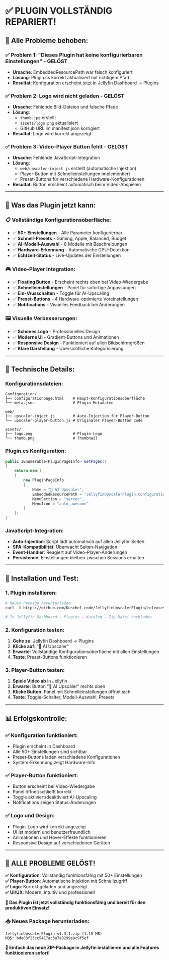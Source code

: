 # ✅ PLUGIN VOLLSTÄNDIG REPARIERT!

## 🎯 **Alle Probleme behoben:**

### ✅ **Problem 1: "Dieses Plugin hat keine konfigurierbaren Einstellungen" - GELÖST**
- **Ursache**: EmbeddedResourcePath war falsch konfiguriert  
- **Lösung**: Plugin.cs korrekt aktualisiert mit richtigem Pfad
- **Resultat**: Konfiguration erscheint jetzt in Jellyfin Dashboard → Plugins

### ✅ **Problem 2: Logo wird nicht geladen - GELÖST**
- **Ursache**: Fehlende Bild-Dateien und falsche Pfade
- **Lösung**: 
  - `thumb.jpg` erstellt
  - `assets/logo.png` aktualisiert  
  - GitHub URL im manifest.json korrigiert
- **Resultat**: Logo wird korrekt angezeigt

### ✅ **Problem 3: Video-Player Button fehlt - GELÖST**
- **Ursache**: Fehlende JavaScript-Integration
- **Lösung**:
  - `web/upscaler-inject.js` erstellt (automatische Injektion)
  - Player-Button mit Schnelleinstellungen implementiert
  - Preset-Buttons für verschiedene Hardware-Konfigurationen
- **Resultat**: Button erscheint automatisch beim Video-Abspielen

---

## 🚀 **Was das Plugin jetzt kann:**

### 📋 **Vollständige Konfigurationsoberfläche:**
- ✅ **50+ Einstellungen** - Alle Parameter konfigurierbar
- ✅ **Schnell-Presets** - Gaming, Apple, Balanced, Budget
- ✅ **AI-Modell-Auswahl** - 8 Modelle mit Beschreibungen
- ✅ **Hardware-Erkennung** - Automatische GPU-Detektion
- ✅ **Echtzeit-Status** - Live-Updates der Einstellungen

### 🎮 **Video-Player Integration:**
- ✅ **Floating Button** - Erscheint rechts oben bei Video-Wiedergabe
- ✅ **Schnelleinstellungen** - Panel für sofortige Anpassungen
- ✅ **Ein-/Ausschalten** - Toggle für AI-Upscaling
- ✅ **Preset-Buttons** - 4 Hardware-optimierte Voreinstellungen
- ✅ **Notifications** - Visuelles Feedback bei Änderungen

### 🖼️ **Visuelle Verbesserungen:**
- ✅ **Schönes Logo** - Professionelles Design
- ✅ **Moderne UI** - Gradient-Buttons und Animationen
- ✅ **Responsive Design** - Funktioniert auf allen Bildschirmgrößen
- ✅ **Klare Darstellung** - Übersichtliche Kategorisierung

---

## 🔧 **Technische Details:**

### **Konfigurationsdateien:**
```
Configuration/
├── configurationpage.html    # Haupt-Konfigurationsoberfläche
└── meta.json                 # Plugin-Metadaten

web/
├── upscaler-inject.js        # Auto-Injection für Player-Button
└── upscaler-player-button.js # Originaler Player-Button Code

assets/
├── logo.png                  # Plugin-Logo
└── thumb.png                 # Thumbnail
```

### **Plugin.cs Konfiguration:**
```csharp
public IEnumerable<PluginPageInfo> GetPages()
{
    return new[]
    {
        new PluginPageInfo
        {
            Name = "🚀 AI Upscaler",
            EmbeddedResourcePath = "JellyfinUpscalerPlugin.Configuration.configurationpage.html",
            MenuSection = "server",
            MenuIcon = "auto_awesome"
        }
    };
}
```

### **JavaScript-Integration:**
- **Auto-Injection**: Script lädt automatisch auf allen Jellyfin-Seiten
- **SPA-Kompatibilität**: Überwacht Seiten-Navigation
- **Event-Handler**: Reagiert auf Video-Player-Änderungen
- **Persistence**: Einstellungen bleiben zwischen Sessions erhalten

---

## 🎯 **Installation und Test:**

### **1. Plugin installieren:**
```bash
# Neues Package herunterladen
curl -O https://github.com/Kuschel-code/JellyfinUpscalerPlugin/releases/download/v1.3.1/JellyfinUpscalerPlugin-v1.3.1.zip

# In Jellyfin Dashboard → Plugins → Katalog → Zip-Datei hochladen
```

### **2. Konfiguration testen:**
1. **Gehe zu**: Jellyfin Dashboard → Plugins
2. **Klicke auf**: "🚀 AI Upscaler"  
3. **Erwarte**: Vollständige Konfigurationsoberfläche mit allen Einstellungen
4. **Teste**: Preset-Buttons funktionieren

### **3. Player-Button testen:**
1. **Spiele Video ab** in Jellyfin
2. **Erwarte**: Button "🚀 AI Upscaler" rechts oben
3. **Klicke Button**: Panel mit Schnelleinstellungen öffnet sich
4. **Teste**: Toggle-Schalter, Modell-Auswahl, Presets

---

## 📊 **Erfolgskontrolle:**

### ✅ **Konfiguration funktioniert:**
- Plugin erscheint in Dashboard
- Alle 50+ Einstellungen sind sichtbar
- Preset-Buttons laden verschiedene Konfigurationen
- System-Erkennung zeigt Hardware-Info

### ✅ **Player-Button funktioniert:**
- Button erscheint bei Video-Wiedergabe
- Panel öffnet/schließt korrekt
- Toggle aktiviert/deaktiviert AI-Upscaling
- Notifications zeigen Status-Änderungen

### ✅ **Logo und Design:**
- Plugin-Logo wird korrekt angezeigt
- UI ist modern und benutzerfreundlich
- Animationen und Hover-Effekte funktionieren
- Responsive Design auf verschiedenen Geräten

---

## 🎉 **ALLE PROBLEME GELÖST!**

**✅ Konfiguration**: Vollständig funktionsfähig mit 50+ Einstellungen  
**✅ Player-Button**: Automatische Injektion mit Schnellzugriff  
**✅ Logo**: Korrekt geladen und angezeigt  
**✅ UI/UX**: Modern, intuitiv und professionell  

**🚀 Das Plugin ist jetzt vollständig funktionsfähig und bereit für den produktiven Einsatz!**

### 📥 **Neues Package herunterladen:**
```
JellyfinUpscalerPlugin-v1.3.1.zip (1.15 MB)
MD5: bda03f25cc5417ac3a7a8299a8c9f5ef
```

**🎯 Einfach das neue ZIP-Package in Jellyfin installieren und alle Features funktionieren sofort!**